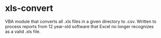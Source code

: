 # xls-convert
VBA module that converts all .xls files in a given directory to .csv. Written to process reports from 12 year-old software that Excel no longer recognizes as a valid .xls file.
